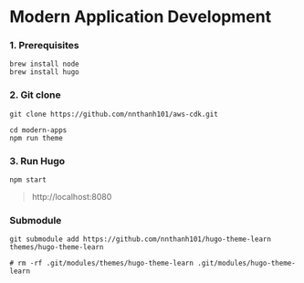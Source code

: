 # Modern Application Development

### 1. Prerequisites

```
brew install node
brew install hugo
```

### 2. Git clone

```
git clone https://github.com/nnthanh101/aws-cdk.git

cd modern-apps
npm run theme
```

### 3. Run Hugo

```
npm start
```

> http://localhost:8080

### Submodule

```
git submodule add https://github.com/nnthanh101/hugo-theme-learn themes/hugo-theme-learn

# rm -rf .git/modules/themes/hugo-theme-learn .git/modules/hugo-theme-learn
```
